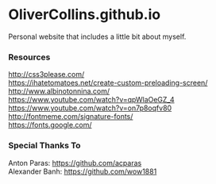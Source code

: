 # OliverCollins.github.io

Personal website that includes a little bit about myself.

### Resources

http://css3please.com/ <br />
https://ihatetomatoes.net/create-custom-preloading-screen/ <br />
http://www.albinotonnina.com/ <br />
https://www.youtube.com/watch?v=qpWlaOeGZ_4 <br />
https://www.youtube.com/watch?v=on7p8oqfv80 <br />
http://fontmeme.com/signature-fonts/ <br />
https://fonts.google.com/

### Special Thanks To

Anton Paras: https://github.com/acparas <br />
Alexander Banh: https://github.com/wow1881
